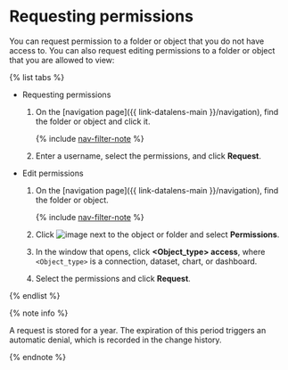 # Requesting permissions

You can request permission to a folder or object that you do not have access to.
You can also request editing permissions to a folder or object that you are allowed to view:

{% list tabs %}

- Requesting permissions

   1. On the [navigation page]({{ link-datalens-main }}/navigation), find the folder or object and click it.

      {% include [nav-filter-note](../../../_includes/datalens/datalens-nav-filter-note.md) %}

   1. Enter a username, select the permissions, and click **Request**.

- Edit permissions

   1. On the [navigation page]({{ link-datalens-main }}/navigation), find the folder or object.

      {% include [nav-filter-note](../../../_includes/datalens/datalens-nav-filter-note.md) %}

   1. Click ![image](../../../_assets/console-icons/ellipsis.svg) next to the object or folder and select **Permissions**.
   1. In the window that opens, click **<Object_type> access**, where `<Object_type>` is a connection, dataset, chart, or dashboard.
   1. Select the permissions and click **Request**.

{% endlist %}

{% note info %}


A request is stored for a year. The expiration of this period triggers an automatic denial, which is recorded in the change history.


{% endnote %}
